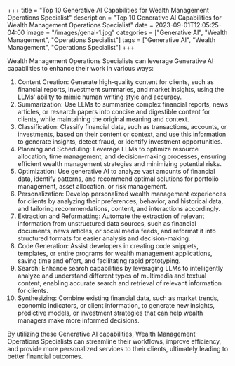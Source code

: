 +++
title = "Top 10 Generative AI Capabilities for Wealth Management Operations Specialist"
description = "Top 10 Generative AI Capabilities for Wealth Management Operations Specialist"
date = 2023-09-01T12:05:25-04:00
image = "/images/genai-1.jpg"
categories = ["Generative AI", "Wealth Management", "Operations Specialist"]
tags = ["Generative AI", "Wealth Management", "Operations Specialist"]
+++

Wealth Management Operations Specialists can leverage Generative AI capabilities to enhance their work in various ways:

1. Content Creation: Generate high-quality content for clients, such as financial reports, investment summaries, and market insights, using the LLMs' ability to mimic human writing style and accuracy.
2. Summarization: Use LLMs to summarize complex financial reports, news articles, or research papers into concise and digestible content for clients, while maintaining the original meaning and context.
3. Classification: Classify financial data, such as transactions, accounts, or investments, based on their content or context, and use this information to generate insights, detect fraud, or identify investment opportunities.
4. Planning and Scheduling: Leverage LLMs to optimize resource allocation, time management, and decision-making processes, ensuring efficient wealth management strategies and minimizing potential risks.
5. Optimization: Use generative AI to analyze vast amounts of financial data, identify patterns, and recommend optimal solutions for portfolio management, asset allocation, or risk management.
6. Personalization: Develop personalized wealth management experiences for clients by analyzing their preferences, behavior, and historical data, and tailoring recommendations, content, and interactions accordingly.
7. Extraction and Reformatting: Automate the extraction of relevant information from unstructured data sources, such as financial documents, news articles, or social media feeds, and reformat it into structured formats for easier analysis and decision-making.
8. Code Generation: Assist developers in creating code snippets, templates, or entire programs for wealth management applications, saving time and effort, and facilitating rapid prototyping.
9. Search: Enhance search capabilities by leveraging LLMs to intelligently analyze and understand different types of multimedia and textual content, enabling accurate search and retrieval of relevant information for clients.
10. Synthesizing: Combine existing financial data, such as market trends, economic indicators, or client information, to generate new insights, predictive models, or investment strategies that can help wealth managers make more informed decisions.

By utilizing these Generative AI capabilities, Wealth Management Operations Specialists can streamline their workflows, improve efficiency, and provide more personalized services to their clients, ultimately leading to better financial outcomes.